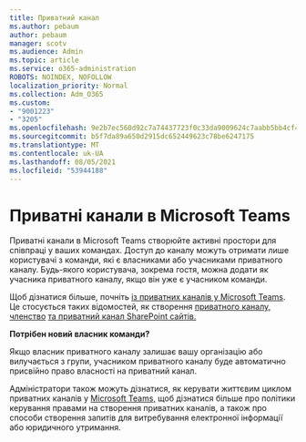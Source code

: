 ```yaml
---
title: Приватний канал
ms.author: pebaum
author: pebaum
manager: scotv
ms.audience: Admin
ms.topic: article
ms.service: o365-administration
ROBOTS: NOINDEX, NOFOLLOW
localization_priority: Normal
ms.collection: Adm_O365
ms.custom:
- "9001223"
- "3205"
ms.openlocfilehash: 9e2b7ec560d92c7a74437723f0c33da9009624c7aabb5bb4cf4b3906d916051a
ms.sourcegitcommit: b5f7da89a650d2915dc652449623c78be6247175
ms.translationtype: MT
ms.contentlocale: uk-UA
ms.lasthandoff: 08/05/2021
ms.locfileid: "53944188"
---
```

# <a name="private-channels-in-microsoft-teams"></a>Приватні канали в Microsoft Teams

Приватні канали в Microsoft Teams створюйте активні простори для співпраці у ваших командах. Доступ до каналу можуть отримати лише користувачі з команди, які є власниками або учасниками приватного каналу. Будь-якого користувача, зокрема гостя, можна додати як учасника приватного каналу, якщо він уже є учасником команди.

Щоб дізнатися більше, почніть [із приватних каналів у Microsoft Teams](https://docs.microsoft.com/MicrosoftTeams/private-channels). Це стосується таких відомостей, як створення [приватного каналу, членство](https://docs.microsoft.com/MicrosoftTeams/private-channels#private-channel-creation-and-membership) [та приватний канал SharePoint сайтів.](https://docs.microsoft.com/MicrosoftTeams/private-channels#private-channel-sharepoint-sites)

**Потрібен новий власник команди?**

Якщо власник приватного каналу залишає вашу організацію або вилучається з групи, учасником приватного каналу буде автоматично присвійно право власності на приватний канал.

Адміністратори також можуть дізнатися, як керувати життєвим циклом приватних каналів у [Microsoft Teams,](https://docs.microsoft.com/MicrosoftTeams/private-channels-life-cycle-management) щоб дізнатися більше про політики керування правами на створення приватних каналів, а також про способи створення запитів для витребування електронної інформації або юридичного утримання.
